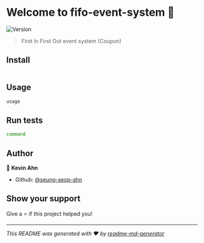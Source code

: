 # Welcome to fifo-event-system 👋
![Version](https://img.shields.io/badge/version-0.0.0-blue.svg?cacheSeconds=2592000)

> First In First Out event system (Coupon)

## Install

```sh
```

## Usage

```sh
usage
```

## Run tests

```sh
command
```

## Author

👤 **Kevin Ahn**

* Github: [@seung-seop-ahn](https://github.com/seung-seop-ahn)

## Show your support

Give a ⭐️ if this project helped you!


***
_This README was generated with ❤️ by [readme-md-generator](https://github.com/kefranabg/readme-md-generator)_